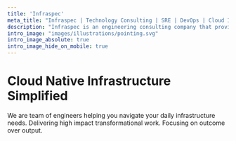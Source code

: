 ```yaml
---
title: 'Infraspec'
meta_title: "Infraspec | Technology Consulting | SRE | DevOps | Cloud Infra"
description: "Infraspec is an engineering consulting company that provides expertise in distributed systems, infrastructure automation, platform engineering, and DevOps."
intro_image: "images/illustrations/pointing.svg"
intro_image_absolute: true
intro_image_hide_on_mobile: true
---
```


# Cloud Native Infrastructure Simplified

We are team of engineers helping you navigate your daily infrastructure needs. Delivering high impact transformational work. Focusing on outcome over output.

